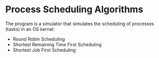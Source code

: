 # Process Scheduling Algorithms

The program is a simulator that simulates the scheduling of processes (tasks) in an OS kernel:
* Round Robin Scheduling
* Shortest Remaining Time First Scheduling
* Shortest Job First Scheduling
